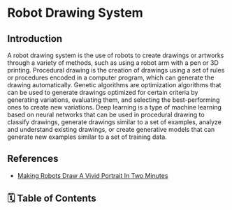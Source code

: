 # Robot Drawing System

## Introduction

A robot drawing system is the use of robots to create drawings or artworks through a variety of methods, such as using a robot arm with a pen or 3D printing. Procedural drawing is the creation of drawings using a set of rules or procedures encoded in a computer program, which can generate the drawing automatically. Genetic algorithms are optimization algorithms that can be used to generate drawings optimized for certain criteria by generating variations, evaluating them, and selecting the best-performing ones to create new variations. Deep learning is a type of machine learning based on neural networks that can be used in procedural drawing to classify drawings, generate drawings similar to a set of examples, analyze and understand existing drawings, or create generative models that can generate new examples similar to a set of training data.

## References

- [Making Robots Draw A Vivid Portrait In Two Minutes](https://github.com/fei-hdu/AiSketcher)

## 🗓️ Table of Contents

```{tableofcontents}

```
